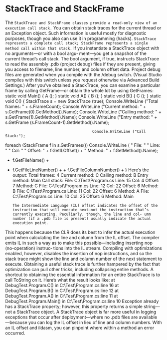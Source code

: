 # StackTrace and StackFrame
The `StackTrace and StackFrame classes provide a read-only view of an execution call stack.` You can obtain stack traces for the current thread or an Exception object. Such information is useful mostly for diagnostic purposes, though you also can use it in programming (hacks). `StackTrace represents a complete call stack; StackFrame represents a single method call within that stack.`
If you instantiate a StackTrace object with no arguments—or with a bool argu‐ ment—you get a snapshot of the current thread’s call stack. The bool argument, if true, instructs StackTrace to read the assembly .pdb (project debug) files if they are present, giving you access to filename, line number, and column offset data. Project debug files are generated when you compile with the /debug switch. (Visual Studio compiles with this switch unless you request otherwise via Advanced Build Settings.)
After you’ve obtained a StackTrace, you can examine a particular frame by calling GetFrame—or obtain the whole lot by using GetFrames:
    static void Main() { A (); }
    static void A()    { B (); }
    static void B()    { C (); }
    static void C()
    {
      StackTrace s = new StackTrace (true);
      Console.WriteLine ("Total frames:   " + s.FrameCount);
      Console.WriteLine ("Current method: " + s.GetFrame(0).GetMethod().Name);
      Console.WriteLine ("Calling method: " + s.GetFrame(1).GetMethod().Name);
      Console.WriteLine ("Entry method:   " + s.GetFrame
                                           (s.FrameCount-1).GetMethod().Name);

                                           Console.WriteLine ("Call Stack:");
foreach (StackFrame f in s.GetFrames())
  Console.WriteLine (
"  File: "
"  Line: "
"  Col: "
"  Offset: " + f.GetILOffset() +
"  Method: " + f.GetMethod().Name);
+ f.GetFileName() +
+ f.GetFileLineNumber() + + f.GetFileColumnNumber() +
}
Here’s the output:
    Total frames:   4
    Current method: C
    Calling method: B
    Entry method: Main
    Call stack:
      File: C:\Test\Program.cs  Line: 15  Col: 4  Offset: 7  Method: C
      File: C:\Test\Program.cs  Line: 12  Col: 22  Offset: 6  Method: B
      File: C:\Test\Program.cs  Line: 11  Col: 22  Offset: 6  Method: A
      File: C:\Test\Program.cs  Line: 10  Col: 25  Offset: 6  Method: Main

      The Intermediate Language (IL) offset indicates the offset of the instruction that will execute next—not the instruction that’s currently executing. Peculiarly, though, the line and col‐ umn number (if a .pdb file is present) usually indicate the actual execution point.
This happens because the CLR does its best to infer the actual execution point when calculating the line and column from the IL offset. The compiler emits IL in such a way as to make this possible—including inserting nop (no-operation) instruc‐ tions into the IL stream.
Compiling with optimizations enabled, however, disables the insertion of nop instructions, and so the stack trace might show the line and column number of the next statement to execute. Obtaining a useful stack trace is further hampered by the fact that optimization can pull other tricks, including collapsing entire methods.
A shortcut to obtaining the essential information for an entire StackTrace is to call ToString on it. Here’s what the result looks like:
       at DebugTest.Program.C() in C:\Test\Program.cs:line 16
       at DebugTest.Program.B() in C:\Test\Program.cs:line 12
       at DebugTest.Program.A() in C:\Test\Program.cs:line 11
       at DebugTest.Program.Main() in C:\Test\Program.cs:line 10
Exception already has a StackTrace property; however, this property returns a simple string—not a StackTrace object. A StackTrace object is far more useful in logging exceptions that occur after deployment—where no .pdb files are available —because you can log the IL offset in lieu of line and column numbers. With an IL offset and ildasm, you can pinpoint where within a method an error occurred.